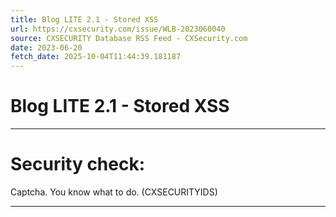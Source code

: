 ```yaml
---
title: Blog LITE 2.1 - Stored XSS
url: https://cxsecurity.com/issue/WLB-2023060040
source: CXSECURITY Database RSS Feed - CXSecurity.com
date: 2023-06-20
fetch_date: 2025-10-04T11:44:39.181187
---
```


# Blog LITE 2.1 - Stored XSS

---

# Security check:

Captcha. You know what to do. (CXSECURITYIDS)

---